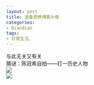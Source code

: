 ```yaml
---
layout: post
title: 准备更换博客头像
categories:
- Diandian
tags:
- 日常生活, 
---
```

与此无关又有关
<br />猜谜：陈冠希自拍——打一历史人物
<br />
<img src="http://m3.img.srcdd.com/farm5/d/2012/0627/10/DAEE311BEAEF426C547D0FB1EC2FDFDC_B500_900_500_375.JPEG" />
<br />
<img src="http://m1.img.srcdd.com/farm5/d/2012/0627/10/252F096D4CB556B60B5C26B207E95476_B500_900_500_375.JPEG" />